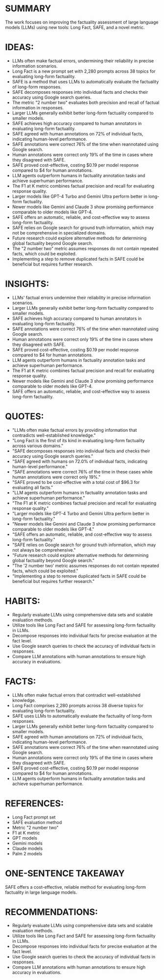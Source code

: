 # SUMMARY
The work focuses on improving the factuality assessment of large language models (LLMs) using new tools: Long Fact, SAFE, and a novel metric.

# IDEAS:
- LLMs often make factual errors, undermining their reliability in precise information scenarios.
- Long Fact is a new prompt set with 2,280 prompts across 38 topics for evaluating long-form factuality.
- SAFE is a method that uses LLMs to automatically evaluate the factuality of long-form responses.
- SAFE decomposes responses into individual facts and checks their accuracy using Google search queries.
- The metric "2 number two" evaluates both precision and recall of factual information in responses.
- Larger LLMs generally exhibit better long-form factuality compared to smaller models.
- SAFE achieves high accuracy compared to human annotators in evaluating long-form factuality.
- SAFE agreed with human annotations on 72% of individual facts, indicating human-level performance.
- SAFE annotations were correct 76% of the time when reannotated using Google search.
- Human annotations were correct only 19% of the time in cases where they disagreed with SAFE.
- SAFE proved cost-effective, costing $0.19 per model response compared to $4 for human annotations.
- LLM agents outperform humans in factuality annotation tasks and achieve superhuman performance.
- The F1 at K metric combines factual precision and recall for evaluating response quality.
- Larger models like GPT-4 Turbo and Gemini Ultra perform better in long-form factuality.
- Newer models like Gemini and Claude 3 show promising performance comparable to older models like GPT-4.
- SAFE offers an automatic, reliable, and cost-effective way to assess long-form factuality.
- SAFE relies on Google search for ground truth information, which may not be comprehensive in specialized domains.
- Future research could explore alternative methods for determining global factuality beyond Google search.
- The "2 number two" metric assumes responses do not contain repeated facts, which could be exploited.
- Implementing a step to remove duplicated facts in SAFE could be beneficial but requires further research.

# INSIGHTS:
- LLMs' factual errors undermine their reliability in precise information scenarios.
- Larger LLMs generally exhibit better long-form factuality compared to smaller models.
- SAFE achieves high accuracy compared to human annotators in evaluating long-form factuality.
- SAFE annotations were correct 76% of the time when reannotated using Google search.
- Human annotations were correct only 19% of the time in cases where they disagreed with SAFE.
- SAFE proved cost-effective, costing $0.19 per model response compared to $4 for human annotations.
- LLM agents outperform humans in factuality annotation tasks and achieve superhuman performance.
- The F1 at K metric combines factual precision and recall for evaluating response quality.
- Newer models like Gemini and Claude 3 show promising performance comparable to older models like GPT-4.
- SAFE offers an automatic, reliable, and cost-effective way to assess long-form factuality.

# QUOTES:
- "LLMs often make factual errors by providing information that contradicts well-established knowledge."
- "Long Fact is the first of its kind in evaluating long-form factuality across various domains."
- "SAFE decomposes responses into individual facts and checks their accuracy using Google search queries."
- "SAFE agreed with humans on 72.0% of individual facts, indicating human-level performance."
- "SAFE annotations were correct 76% of the time in these cases while human annotations were correct only 19%."
- "SAFE proved to be cost-effective with a total cost of $96.3 for evaluating all facts."
- "LLM agents outperform humans in factuality annotation tasks and achieve superhuman performance."
- "The F1 at K metric combines factual precision and recall for evaluating response quality."
- "Larger models like GPT-4 Turbo and Gemini Ultra perform better in long-form factuality."
- "Newer models like Gemini and Claude 3 show promising performance comparable to older models like GPT-4."
- "SAFE offers an automatic, reliable, and cost-effective way to assess long-form factuality."
- "SAFE relies on Google search for ground truth information, which may not always be comprehensive."
- "Future research could explore alternative methods for determining global factuality beyond Google search."
- "The '2 number two' metric assumes responses do not contain repeated facts, which could be exploited."
- "Implementing a step to remove duplicated facts in SAFE could be beneficial but requires further research."

# HABITS:
- Regularly evaluate LLMs using comprehensive data sets and scalable evaluation methods.
- Utilize tools like Long Fact and SAFE for assessing long-form factuality in LLMs.
- Decompose responses into individual facts for precise evaluation at the fact level.
- Use Google search queries to check the accuracy of individual facts in responses.
- Compare LLM annotations with human annotations to ensure high accuracy in evaluations.

# FACTS:
- LLMs often make factual errors that contradict well-established knowledge.
- Long Fact comprises 2,280 prompts across 38 diverse topics for evaluating long-form factuality.
- SAFE uses LLMs to automatically evaluate the factuality of long-form responses.
- Larger LLMs generally exhibit better long-form factuality compared to smaller models.
- SAFE agreed with human annotations on 72% of individual facts, indicating human-level performance.
- SAFE annotations were correct 76% of the time when reannotated using Google search.
- Human annotations were correct only 19% of the time in cases where they disagreed with SAFE.
- SAFE proved cost-effective, costing $0.19 per model response compared to $4 for human annotations.
- LLM agents outperform humans in factuality annotation tasks and achieve superhuman performance.

# REFERENCES:
- Long Fact prompt set
- SAFE evaluation method
- Metric "2 number two"
- F1 at K metric
- GPT models
- Gemini models
- Claude models
- Palm 2 models

# ONE-SENTENCE TAKEAWAY
SAFE offers a cost-effective, reliable method for evaluating long-form factuality in large language models.

# RECOMMENDATIONS:
- Regularly evaluate LLMs using comprehensive data sets and scalable evaluation methods.
- Utilize tools like Long Fact and SAFE for assessing long-form factuality in LLMs.
- Decompose responses into individual facts for precise evaluation at the fact level.
- Use Google search queries to check the accuracy of individual facts in responses.
- Compare LLM annotations with human annotations to ensure high accuracy in evaluations.